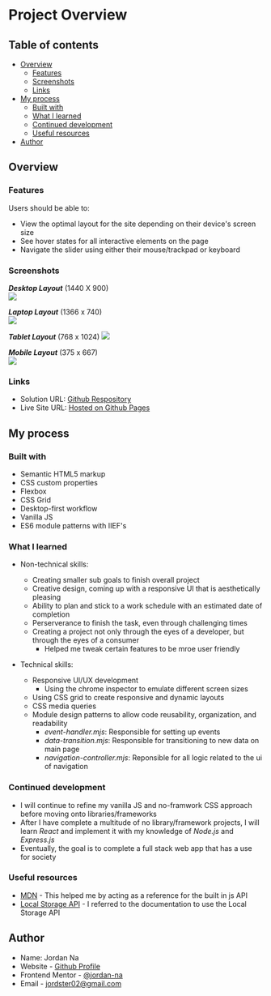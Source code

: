 # Project Overview

## Table of contents

-  [Overview](#overview)
   -  [Features](#features)
   -  [Screenshots](#screenshots)
   -  [Links](#links)
-  [My process](#my-process)
   -  [Built with](#built-with)
   -  [What I learned](#what-i-learned)
   -  [Continued development](#continued-development)
   -  [Useful resources](#useful-resources)
-  [Author](#author)

## Overview

### Features

Users should be able to:

- View the optimal layout for the site depending on their device's screen size
- See hover states for all interactive elements on the page
- Navigate the slider using either their mouse/trackpad or keyboard

### Screenshots

***Desktop Layout*** (1440 X 900)\
![](./screenshots/desktop_layout.png)

***Laptop Layout*** (1366 x 740)\
![](./screenshots/laptop_layout.png)

***Tablet Layout*** (768 x 1024)
![](./screenshots/tablet_layout.png)

***Mobile Layout*** (375 x 667) \
![](./screenshots/mobile_layout.png)

### Links

- Solution URL: [Github Respository](https://github.com/jordan-na/Room-Homepage)
- Live Site URL: [Hosted on Github Pages](https://jordan-na.github.io/Room-Homepage/)

## My process

### Built with

- Semantic HTML5 markup
- CSS custom properties
- Flexbox
- CSS Grid
- Desktop-first workflow
- Vanilla JS
- ES6 module patterns with IIEF's

### What I learned

-  Non-technical skills:

   -  Creating smaller sub goals to finish overall project
   -  Creative design, coming up with a responsive UI that is aesthetically pleasing
   -  Ability to plan and stick to a work schedule with an estimated date of completion
   -  Perserverance to finish the task, even through challenging times
   -  Creating a project not only through the eyes of a developer, but through the eyes of a consumer
      -  Helped me tweak certain features to be mroe user friendly

-  Technical skills:
   -  Responsive UI/UX development
      -  Using the chrome inspector to emulate different screen sizes
   -  Using CSS grid to create responsive and dynamic layouts
   -  CSS media queries
   -  Module design patterns to allow code reusability, organization, and readability
      -  *event-handler.mjs*: Responsible for setting up events
      -  *data-transition.mjs*: Responsible for transitioning to new data on main page
      -  *navigation-controller.mjs*: Reponsible for all logic related to the ui of navigation

### Continued development

-  I will continue to refine my vanilla JS and no-framwork CSS approach before moving onto libraries/frameworks
-  After I have complete a multitude of no library/framework projects, I will learn _React_ and implement it with my knowledge of _Node.js_ and _Express.js_
- Eventually, the goal is to complete a full stack web app that has a use for society

### Useful resources

-  [MDN](https://developer.mozilla.org/en-US/docs/Web/JavaScript) - This helped me by acting as a reference for the built in js API
-  [Local Storage API](https://developer.mozilla.org/en-US/docs/Web/API/Window/localStorage) - I referred to the documentation to use the Local Storage API

## Author

-  Name: Jordan Na
-  Website - [Github Profile](https://github.com/jordan-na)
-  Frontend Mentor - [@jordan-na](https://www.frontendmentor.io/profile/jordan-na)
-  Email - jordster02@gmail.com